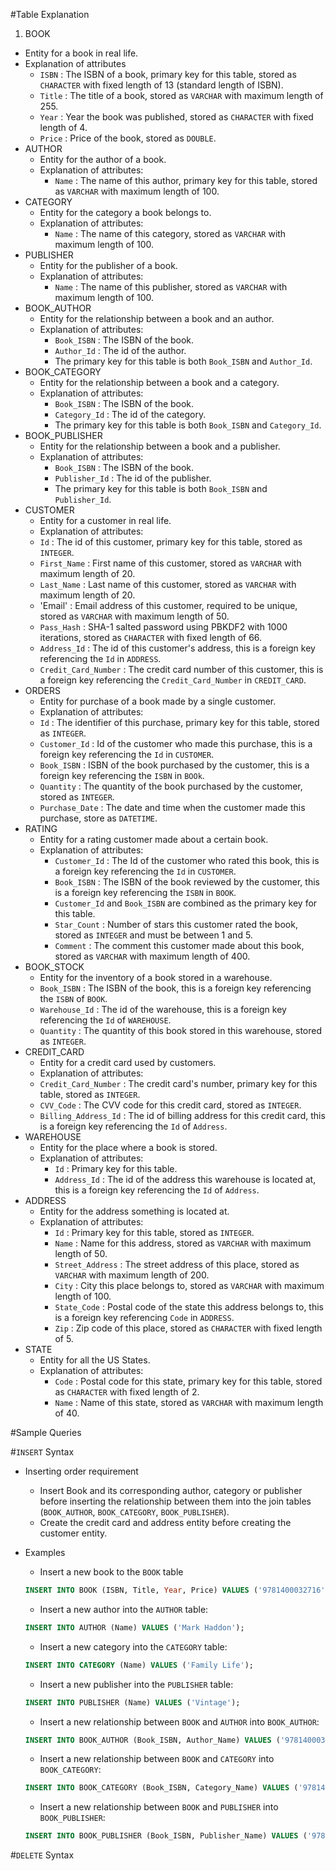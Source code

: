 #Table Explanation
1. BOOK
  - Entity for a book in real life.
  - Explanation of attributes
    - `ISBN` : The ISBN of a book, primary key for this table, stored as `CHARACTER` with fixed length of 13 (standard length of ISBN).
    - `Title` : The title of a book, stored as `VARCHAR` with maximum length of 255.
    - `Year` : Year the book was published, stored as `CHARACTER` with fixed length of 4.
    - `Price` : Price of the book, stored as `DOUBLE`.
- AUTHOR
  - Entity for the author of a book.
  - Explanation of attributes:
    - `Name` : The name of this author, primary key for this table, stored as `VARCHAR` with maximum length of 100.
- CATEGORY
  - Entity for the category a book belongs to.
  - Explanation of attributes:
    - `Name` : The name of this category, stored as `VARCHAR` with maximum length of 100.
- PUBLISHER
  - Entity for the publisher of a book.
  - Explanation of attributes:
    - `Name` : The name of this publisher, stored as `VARCHAR` with maximum length of 100.
- BOOK_AUTHOR
  - Entity for the relationship between a book and an author.
  - Explanation of attributes:
    - `Book_ISBN` : The ISBN of the book.
    - `Author_Id` : The id of the author.
    - The primary key for this table is both `Book_ISBN` and `Author_Id`.
- BOOK_CATEGORY
  - Entity for the relationship between a book and a category.
  - Explanation of attributes:
    - `Book_ISBN` : The ISBN of the book.
    - `Category_Id` : The id of the category.
    - The primary key for this table is both `Book_ISBN` and `Category_Id`.
- BOOK_PUBLISHER
  - Entity for the relationship between a book and a publisher.
  - Explanation of attributes:
    - `Book_ISBN` : The ISBN of the book.
    - `Publisher_Id` : The id of the publisher.
    - The primary key for this table is both `Book_ISBN` and `Publisher_Id`.
- CUSTOMER
  - Entity for a customer in real life.
  - Explanation of attributes:
   - `Id` : The id of this customer, primary key for this table, stored as `INTEGER`.
   - `First_Name` : First name of this customer, stored as `VARCHAR` with maximum length of 20.
   - `Last_Name` : Last name of this customer, stored as `VARCHAR` with maximum length of 20.
   - 'Email' : Email address of this customer, required to be unique, stored as `VARCHAR` with maximum length of 50.
   - `Pass_Hash` : SHA-1 salted password using PBKDF2 with 1000 iterations, stored as `CHARACTER` with fixed length of 66.
   - `Address_Id` : The id of this customer's address, this is a foreign key referencing the `Id` in `ADDRESS`.
   - `Credit_Card_Number` : The credit card number of this customer, this is a foreign key referencing the `Credit_Card_Number` in `CREDIT_CARD`.
- ORDERS
  - Entity for purchase of a book made by a single customer.
  - Explanation of attributes:
   - `Id` : The identifier of this purchase, primary key for this table, stored as `INTEGER`.
   - `Customer_Id` : Id of the customer who made this purchase, this is a foreign key referencing the `Id` in `CUSTOMER`.
   - `Book_ISBN` : ISBN of the book purchased by the customer, this is a foreign key referencing the `ISBN` in `BOOk`.
   - `Quantity` : The quantity of the book purchased by the customer, stored as `INTEGER`.
   - `Purchase_Date` : The date and time when the customer made this purchase, store as `DATETIME`.
- RATING
  - Entity for a rating customer made about a certain book.
  - Explanation of attributes:
    - `Customer_Id` : The Id of the customer who rated this book, this is a foreign key referencing the `Id` in `CUSTOMER`.
    - `Book_ISBN` : The ISBN of the book reviewed by the customer, this is a foreign key referencing the `ISBN` in `BOOK`.
    - `Customer_Id` and `Book_ISBN` are combined as the primary key for this table.
    - `Star_Count` : Number of stars this customer rated the book, stored as `INTEGER` and must be between 1 and 5.
    - `Comment` : The comment this customer made about this book, stored as `VARCHAR` with maximum length of 400.
- BOOK_STOCK
  - Entity for the inventory of a book stored in a warehouse.
  - `Book_ISBN` : The ISBN of the book, this is a foreign key referencing the `ISBN` of `BOOK`.
  - `Warehouse_Id` : The id of the warehouse, this is a foreign key referencing the `Id` of `WAREHOUSE`.
  - `Quantity` : The quantity of this book stored in this warehouse, stored as `INTEGER`.
- CREDIT_CARD
  - Entity for a credit card used by customers.
  - Explanation of attributes:
   - `Credit_Card_Number` : The credit card's number, primary key for this table, stored as `INTEGER`.
   - `CVV_Code` : The CVV code for this credit card, stored as `INTEGER`.
   - `Billing_Address_Id` : The id of billing address for this credit card, this is a foreign key referencing the `Id` of `Address`.
- WAREHOUSE
  - Entity for the place where a book is stored.
  - Explanation of attributes:
    - `Id` : Primary key for this table.
    - `Address_Id` : The id of the address this warehouse is located at, this is a foreign key referencing the `Id` of `Address`.
- ADDRESS
  - Entity for the address something is located at.
  - Explanation of attributes:
    - `Id` : Primary key for this table, stored as `INTEGER`.
    - `Name` : Name for this address, stored as `VARCHAR` with maximum length of 50.
    - `Street_Address` : The street address of this place, stored as `VARCHAR` with maximum length of 200.
    - `City` : City this place belongs to, stored as `VARCHAR` with maximum length of 100.
    - `State_Code` : Postal code of the state this address belongs to, this is a foreign key referencing `Code` in `ADDRESS`.
    - `Zip` : Zip code of this place, stored as `CHARACTER` with fixed length of 5.
- STATE
  - Entity for all the US States.
  - Explanation of attributes:
    - `Code` : Postal code for this state, primary key for this table, stored as `CHARACTER` with fixed length of 2.
    - `Name` : Name of this state, stored as `VARCHAR` with maximum length of 40.

#Sample Queries

#`INSERT` Syntax
- Inserting order requirement
  - Insert Book and its corresponding author, category or publisher before inserting the relationship between them into the join tables (`BOOK_AUTHOR`, `BOOK_CATEGORY`,  `BOOK_PUBLISHER`).
  - Create the credit card and address entity before creating the customer entity.
- Examples
  - Insert a new book to the `BOOK` table
  ```sql
  INSERT INTO BOOK (ISBN, Title, Year, Price) VALUES ('9781400032716', 'The Curious Incident of the Dog in the Night-Time', '2003', 7.68);
  ```
  - Insert a new author into the `AUTHOR` table:
  ```sql
  INSERT INTO AUTHOR (Name) VALUES ('Mark Haddon');
  ```
  - Insert a new category into the `CATEGORY` table:
  ```sql
  INSERT INTO CATEGORY (Name) VALUES ('Family Life');
  ```
  - Insert a new publisher into the `PUBLISHER` table:
  ```sql
  INSERT INTO PUBLISHER (Name) VALUES ('Vintage');
  ```
  - Insert a new relationship between `BOOK` and `AUTHOR` into `BOOK_AUTHOR`:
  ```sql
  INSERT INTO BOOK_AUTHOR (Book_ISBN, Author_Name) VALUES ('9781400032716', 'Mark Haddon');
  ```
  - Insert a new relationship between `BOOK` and `CATEGORY` into `BOOK_CATEGORY`:
  ```sql
  INSERT INTO BOOK_CATEGORY (Book_ISBN, Category_Name) VALUES ('9781400032716', 'Family Life');
  ```
  
  - Insert a new relationship between `BOOK` and `PUBLISHER` into `BOOK_PUBLISHER`:
  ```sql
  INSERT INTO BOOK_PUBLISHER (Book_ISBN, Publisher_Name) VALUES ('9781400032716', 'Vintage');
  ```

#`DELETE` Syntax
